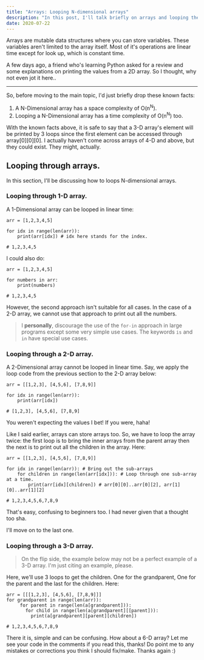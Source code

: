 ```yaml
---
title: "Arrays: Looping N-dimensional arrays"
description: "In this post, I'll talk briefly on arrays and looping them." 
date: 2020-07-22 
---
```



Arrays are mutable data structures where you can store variables. These variables aren't limited to the array itself. Most of it's operations are linear time except for look up, which is constant time.

A few days ago, a friend who's learning Python asked for a review and some explanations on printing the values from a 2D array. So I thought, why not even jot it here..

---

So, before moving to the main topic, I'd just briefly drop these known facts:

1. A N-Dimensional array has a space complexity of O(n<sup>N</sup>).
2. Looping a N-Dimensional array has a time complexity of O(n<sup>N</sup>) too.

With the known facts above, it is safe to say that a 3-D array's element will be printed by 3 loops since the first element can be accessed through array[0][0][0]. I actually haven't come across arrays of 4-D and above, but they could exist. They might, actually.

## Looping through arrays.

In this section, I'll be discussing how to loops N-dimensional arrays.

### Looping through 1-D array.

A 1-Dimensional array can be looped in linear time:

```python{codeTitle: Looping through a 1-D array I}
arr = [1,2,3,4,5]

for idx in range(len(arr)):
    print(arr[idx]) # idx here stands for the index.

# 1,2,3,4,5

```

I could also do:

```python{codeTitle: Looping through a 1-D array II }
arr = [1,2,3,4,5]

for numbers in arr:
    print(numbers)
    
# 1,2,3,4,5
```

However, the second approach isn't suitable for all cases. In the case of a 2-D array, we cannot use that approach to print out all the numbers. 
> I **personally**, discourage the use of the `for-in` approach in large programs except some very simple use cases. The keywords `is` and `in` have special use cases.

### Looping through a 2-D array.

A 2-Dimensional array cannot be looped in linear time. Say, we apply the loop code from the previous section to the 2-D array below:

```python{codeTitle: }
arr = [[1,2,3], [4,5,6], [7,8,9]]

for idx in range(len(arr)):
    print(arr[idx])
    
# [1,2,3], [4,5,6], [7,8,9]    
```

You weren't expecting the values I bet! If you were, haha!

Like I said earlier, arrays can store arrays too. So, we have to loop the array twice: the first loop is to bring the inner arrays from the parent array then the next is to print out all the children in the array. Here:

```python{codeTitle: Looping through a 2-D array}
arr = [[1,2,3], [4,5,6], [7,8,9]]

for idx in range(len(arr)): # Bring out the sub-arrays
    for children in range(len(arr[idx])): # Loop through one sub-array at a time.
        print(arr[idx][children]) # arr[0][0]..arr[0][2], arr[1][0]..arr[1][2]
        
# 1,2,3,4,5,6,7,8,9    
```

That's easy, confusing to beginners too. I had never given that a thought too sha.

I'll move on to the last one.

### Looping through a 3-D array.

> On the flip side, the example below may not be a perfect example of a 3-D array. I'm just citing an example, please.

Here, we'll use 3 loops to get the children. One for the grandparent, One for the parent and the last for the children. Here:


```python{codeTitle: Looping through a 3-D array}
arr = [[[1,2,3], [4,5,6], [7,8,9]]]
for grandparent in range(len(arr)):
     for parent in range(len(a[grandparent])):
       for child in range(len(a[grandparent][[parent])):
         print(a[grandparent][parent][children])

# 1,2,3,4,5,6,7,8,9
``` 

There it is, simple and can be confusing. How about a 6-D array? Let me see your code in the comments if you read this, thanks! Do point me to any mistakes or corrections you think I should fix/make. Thanks again :)




